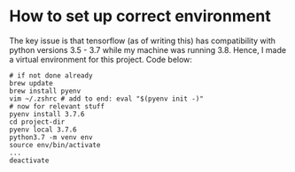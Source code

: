 # How to set up correct environment
The key issue is that tensorflow (as of writing this) has compatibility with python versions 3.5 - 3.7 while my machine was running 3.8. Hence, I made a virtual environment for this project. Code below:
```
# if not done already
brew update
brew install pyenv 
vim ~/.zshrc # add to end: eval "$(pyenv init -)"
# now for relevant stuff
pyenv install 3.7.6
cd project-dir
pyenv local 3.7.6
python3.7 -m venv env
source env/bin/activate
...
deactivate 
```
